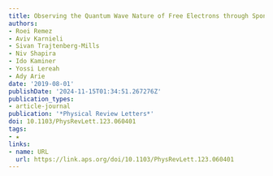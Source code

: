 ```yaml
---
title: Observing the Quantum Wave Nature of Free Electrons through Spontaneous Emission
authors:
- Roei Remez
- Aviv Karnieli
- Sivan Trajtenberg-Mills
- Niv Shapira
- Ido Kaminer
- Yossi Lereah
- Ady Arie
date: '2019-08-01'
publishDate: '2024-11-15T01:34:51.267276Z'
publication_types:
- article-journal
publication: '*Physical Review Letters*'
doi: 10.1103/PhysRevLett.123.060401
tags:
- ★
links:
- name: URL
  url: https://link.aps.org/doi/10.1103/PhysRevLett.123.060401
---
```

